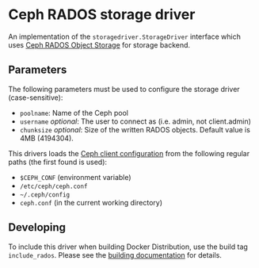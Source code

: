 <!--GITHUB
page_title: Ceph RADOS storage driver
page_description: Explains how to use the Ceph RADOS storage driver
page_keywords: registry, service, driver, images, storage, ceph, rados
IGNORES-->

# Ceph RADOS storage driver

An implementation of the `storagedriver.StorageDriver` interface which uses
[Ceph RADOS Object Storage][rados] for storage backend.

## Parameters

The following parameters must be used to configure the storage driver
(case-sensitive):

* `poolname`: Name of the Ceph pool
* `username` *optional*: The user to connect as (i.e. admin, not client.admin)
* `chunksize` *optional*: Size of the written RADOS objects. Default value is
4MB (4194304).

This drivers loads the [Ceph client configuration][rados-config] from the
following regular paths (the first found is used):

* `$CEPH_CONF` (environment variable)
* `/etc/ceph/ceph.conf`
* `~/.ceph/config`
* `ceph.conf` (in the current working directory)

## Developing

To include this driver when building Docker Distribution, use the build tag
`include_rados`. Please see the [building documentation][building] for details.

[rados]: http://ceph.com/docs/master/rados/
[rados-config]: http://ceph.com/docs/master/rados/configuration/ceph-conf/
[building]: https://github.com/docker/distribution/blob/master/docs/building.md#optional-build-tags
